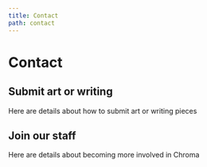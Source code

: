 ```yaml
---
title: Contact
path: contact
---
```


# Contact

## Submit art or writing

Here are details about how to submit art or writing pieces

## Join our staff

Here are details about becoming more involved in Chroma